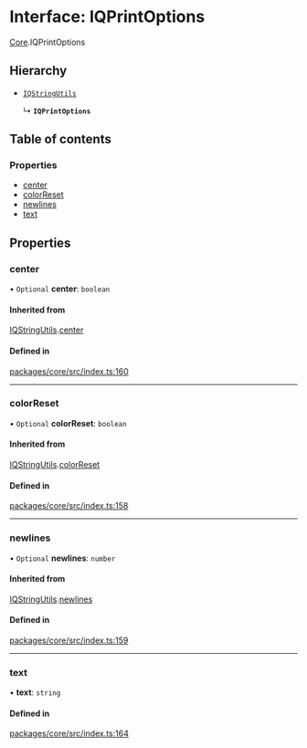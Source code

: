 # Interface: IQPrintOptions

[Core](../modules/Core.md).IQPrintOptions

## Hierarchy

- [`IQStringUtils`](Core.IQStringUtils.md)

  ↳ **`IQPrintOptions`**

## Table of contents

### Properties

- [center](Core.IQPrintOptions.md#center)
- [colorReset](Core.IQPrintOptions.md#colorreset)
- [newlines](Core.IQPrintOptions.md#newlines)
- [text](Core.IQPrintOptions.md#text)

## Properties

### center

• `Optional` **center**: `boolean`

#### Inherited from

[IQStringUtils](Core.IQStringUtils.md).[center](Core.IQStringUtils.md#center)

#### Defined in

[packages/core/src/index.ts:160](https://github.com/iniquitybbs/iniquity/blob/55edf2a/packages/core/src/index.ts#L160)

___

### colorReset

• `Optional` **colorReset**: `boolean`

#### Inherited from

[IQStringUtils](Core.IQStringUtils.md).[colorReset](Core.IQStringUtils.md#colorreset)

#### Defined in

[packages/core/src/index.ts:158](https://github.com/iniquitybbs/iniquity/blob/55edf2a/packages/core/src/index.ts#L158)

___

### newlines

• `Optional` **newlines**: `number`

#### Inherited from

[IQStringUtils](Core.IQStringUtils.md).[newlines](Core.IQStringUtils.md#newlines)

#### Defined in

[packages/core/src/index.ts:159](https://github.com/iniquitybbs/iniquity/blob/55edf2a/packages/core/src/index.ts#L159)

___

### text

• **text**: `string`

#### Defined in

[packages/core/src/index.ts:164](https://github.com/iniquitybbs/iniquity/blob/55edf2a/packages/core/src/index.ts#L164)
